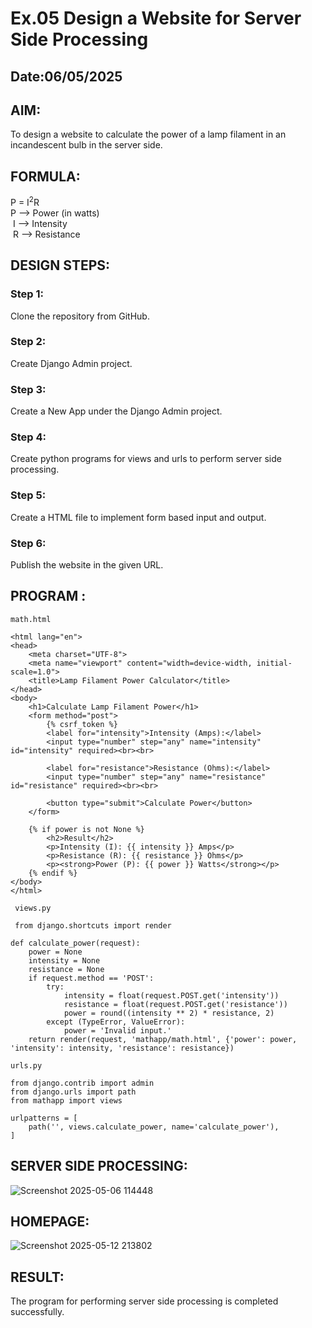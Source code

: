 # Ex.05 Design a Website for Server Side Processing
## Date:06/05/2025

## AIM:
 To design a website to calculate the power of a lamp filament in an incandescent bulb in the server side. 


## FORMULA:
P = I<sup>2</sup>R
<br> P --> Power (in watts)
<br> I --> Intensity
<br> R --> Resistance

## DESIGN STEPS:

### Step 1:
Clone the repository from GitHub.

### Step 2:
Create Django Admin project.

### Step 3:
Create a New App under the Django Admin project.

### Step 4:
Create python programs for views and urls to perform server side processing.

### Step 5:
Create a HTML file to implement form based input and output.

### Step 6:
Publish the website in the given URL.

## PROGRAM :
```
math.html

<html lang="en">
<head>
    <meta charset="UTF-8">
    <meta name="viewport" content="width=device-width, initial-scale=1.0">
    <title>Lamp Filament Power Calculator</title>
</head>
<body>
    <h1>Calculate Lamp Filament Power</h1>
    <form method="post">
        {% csrf_token %}
        <label for="intensity">Intensity (Amps):</label>
        <input type="number" step="any" name="intensity" id="intensity" required><br><br>

        <label for="resistance">Resistance (Ohms):</label>
        <input type="number" step="any" name="resistance" id="resistance" required><br><br>

        <button type="submit">Calculate Power</button>
    </form>

    {% if power is not None %}
        <h2>Result</h2>
        <p>Intensity (I): {{ intensity }} Amps</p>
        <p>Resistance (R): {{ resistance }} Ohms</p>
        <p><strong>Power (P): {{ power }} Watts</strong></p>
    {% endif %}
</body>
</html>
 
 views.py

 from django.shortcuts import render

def calculate_power(request):
    power = None
    intensity = None
    resistance = None
    if request.method == 'POST':
        try:
            intensity = float(request.POST.get('intensity'))
            resistance = float(request.POST.get('resistance'))
            power = round((intensity ** 2) * resistance, 2)
        except (TypeError, ValueError):
            power = 'Invalid input.'
    return render(request, 'mathapp/math.html', {'power': power, 'intensity': intensity, 'resistance': resistance})

urls.py

from django.contrib import admin
from django.urls import path
from mathapp import views

urlpatterns = [
    path('', views.calculate_power, name='calculate_power'),
]
```


## SERVER SIDE PROCESSING:
![Screenshot 2025-05-06 114448](https://github.com/user-attachments/assets/68999d4d-cbce-4281-8adc-635277cd462f)



## HOMEPAGE:
![Screenshot 2025-05-12 213802](https://github.com/user-attachments/assets/d8f315d6-ca76-48d0-88ad-613f62a8063a)


## RESULT:
The program for performing server side processing is completed successfully.
